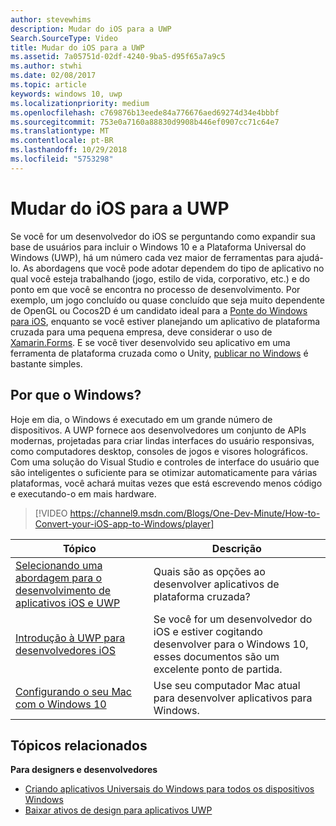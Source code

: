 ```yaml
---
author: stevewhims
description: Mudar do iOS para a UWP
Search.SourceType: Video
title: Mudar do iOS para a UWP
ms.assetid: 7a05751d-02df-4240-9ba5-d95f65a7a9c5
ms.author: stwhi
ms.date: 02/08/2017
ms.topic: article
keywords: windows 10, uwp
ms.localizationpriority: medium
ms.openlocfilehash: c769876b13eede84a776676aed69274d34e4bbbf
ms.sourcegitcommit: 753e0a7160a88830d9908b446ef0907cc71c64e7
ms.translationtype: MT
ms.contentlocale: pt-BR
ms.lasthandoff: 10/29/2018
ms.locfileid: "5753298"
---
```

# <a name="move-from-ios-to-uwp"></a>Mudar do iOS para a UWP

Se você for um desenvolvedor do iOS se perguntando como expandir sua base de usuários para incluir o Windows 10 e a Plataforma Universal do Windows (UWP), há um número cada vez maior de ferramentas para ajudá-lo. As abordagens que você pode adotar dependem do tipo de aplicativo no qual você esteja trabalhando (jogo, estilo de vida, corporativo, etc.) e do ponto em que você se encontra no processo de desenvolvimento. Por exemplo, um jogo concluído ou quase concluído que seja muito dependente de OpenGL ou Cocos2D é um candidato ideal para a [Ponte do Windows para iOS](https://dev.windows.com/bridges/ios), enquanto se você estiver planejando um aplicativo de plataforma cruzada para uma pequena empresa, deve considerar o uso de [Xamarin.Forms](https://www.xamarin.com/forms). E se você tiver desenvolvido seu aplicativo em uma ferramenta de plataforma cruzada como o Unity, [publicar no Windows](http://blogs.unity3d.com/2015/09/09/windows-10-universal-apps-in-unity-5-2/) é bastante simples.

## <a name="why-windows"></a>Por que o Windows?

Hoje em dia, o Windows é executado em um grande número de dispositivos. A UWP fornece aos desenvolvedores um conjunto de APIs modernas, projetadas para criar lindas interfaces do usuário responsivas, como computadores desktop, consoles de jogos e visores holográficos. Com uma solução do Visual Studio e controles de interface do usuário que são inteligentes o suficiente para se otimizar automaticamente para várias plataformas, você achará muitas vezes que está escrevendo menos código e executando-o em mais hardware.

> [!VIDEO https://channel9.msdn.com/Blogs/One-Dev-Minute/How-to-Convert-your-iOS-app-to-Windows/player]

| Tópico | Descrição |
|-------|-------------|
| [Selecionando uma abordagem para o desenvolvimento de aplicativos iOS e UWP](selecting-an-approach-to-ios-and-uwp-app-development.md) | Quais são as opções ao desenvolver aplicativos de plataforma cruzada? |
| [Introdução à UWP para desenvolvedores iOS](getting-started-with-uwp-for-ios-developers.md) | Se você for um desenvolvedor do iOS e estiver cogitando desenvolver para o Windows 10, esses documentos são um excelente ponto de partida. |
| [Configurando o seu Mac com o Windows 10](setting-up-your-mac-with-windows-10.md) | Use seu computador Mac atual para desenvolver aplicativos para Windows. |

## <a name="related-topics"></a>Tópicos relacionados

**Para designers e desenvolvedores**
* [Criando aplicativos Universais do Windows para todos os dispositivos Windows](http://go.microsoft.com/fwlink/p/?LinkID=397871)
* [Baixar ativos de design para aplicativos UWP](https://msdn.microsoft.com/library/windows/apps/xaml/bg125377.aspx)
